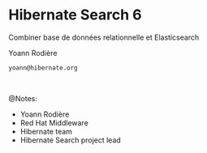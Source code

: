 <!-- .slide: data-state="focus" -->
# Hibernate Search 6

Combiner base de données relationnelle et Elasticsearch

Yoann Rodière

`yoann@hibernate.org`

<img data-src="../image/logo/redhat-rgb-color.svg" class="logo redhat" />
<img data-src="../image/logo/hibernate_monochrome.svg" class="logo hibernate" />

@Notes:

* Yoann Rodière
* Red Hat Middleware  
* Hibernate team
* Hibernate Search project lead